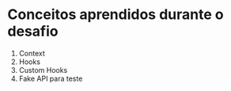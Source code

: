 # Conceitos aprendidos durante o desafio

1. Context
1. Hooks
1. Custom Hooks
1. Fake API para teste
